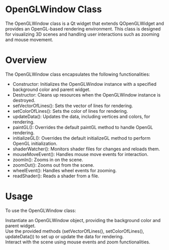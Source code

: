 # OpenGLWindow Class
The OpenGLWindow class is a Qt widget that extends QOpenGLWidget and provides an OpenGL-based rendering environment. This class is designed for visualizing 3D scenes and handling user interactions such as zooming and mouse movement.

# Overview
The OpenGLWindow class encapsulates the following functionalities:

+ Constructor: Initializes the OpenGLWindow instance with a specified background color and parent widget.
+ Destructor: Cleans up resources when the OpenGLWindow instance is destroyed.
+ setVectorOfLines(): Sets the vector of lines for rendering.
+ setColorOfLines(): Sets the color of lines for rendering.
+ updateData(): Updates the data, including vertices and colors, for rendering.
+ paintGL(): Overrides the default paintGL method to handle OpenGL rendering.
+ initializeGL(): Overrides the default initializeGL method to perform OpenGL initialization.
+ shaderWatcher(): Monitors shader files for changes and reloads them.
+ mouseMoveEvent(): Handles mouse move events for interaction.
+ zoomIn(): Zooms in on the scene.
+ zoomOut(): Zooms out from the scene.
+ wheelEvent(): Handles wheel events for zooming.
+ readShader(): Reads a shader from a file.
# Usage
To use the OpenGLWindow class:

Instantiate an OpenGLWindow object, providing the background color and parent widget.<br>
Use the provided methods (setVectorOfLines(), setColorOfLines(), updateData()) to set up or update the data for rendering.<br>
Interact with the scene using mouse events and zoom functionalities.<br>
